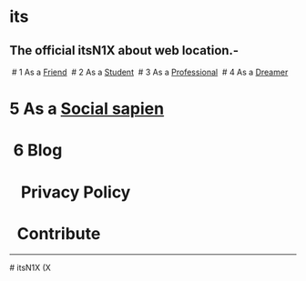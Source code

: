 # its
The official itsN1X about web location.- 
----

 # 1 As a [Friend](./Home/Friend/README.md )
 # 2 As a [Student](./Home/Scholastics/README.md )
 # 3 As a [Professional](./Home/Professional )
 # 4 As a [Dreamer](./Home/Dreamer/.)
 # 5 As a [Social sapien](./Home/Public/)
 #  6 Blog
 #    Privacy Policy
 #    Contribute
 
 ----
 
 
 # itsN1X
 (X
